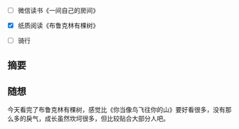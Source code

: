 - [ ] 微信读书《一间自己的房间》
- [x] 纸质阅读《布鲁克林有棵树》
- [ ] 骑行


## 摘要


## 随想
今天看完了布鲁克林有棵树，感觉比《你当像鸟飞往你的山》要好看很多，没有那么多的戾气，成长虽然坎坷很多，但比较贴合大部分人吧。